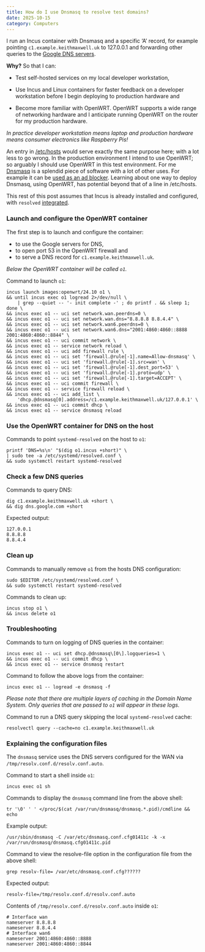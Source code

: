 ```yaml
---
title: How do I use Dnsmasq to resolve test domains?
date: 2025-10-15
category: Computers
---
```


<!--
Copyright 2025 Keith Maxwell
SPDX-License-Identifier: CC-BY-SA-4.0
-->

I run an Incus container with Dnsmasq and a specific ‘A’ record, for example
pointing `c1.example.keithmaxwell.uk` to 127.0.0.1 and forwarding other queries
to the [Google DNS servers].

[Google DNS servers]: https://developers.google.com/speed/public-dns/docs/using

**Why?** So that I can:

- Test self-hosted services on my local developer workstation,

- Use Incus and Linux containers for faster feedback on a developer workstation
  before I begin deploying to production hardware and

- Become more familiar with OpenWRT. OpenWRT supports a wide range of networking
  hardware and I anticipate running OpenWRT on the router for my production
  hardware.

_In practice developer workstation means laptop and production hardware means
consumer electronics like Raspberry Pis!_

An entry in [/etc/hosts](https://man7.org/linux/man-pages/man5/hosts.5.html)
would serve exactly the same purpose here; with a lot less to go wrong. In the
production environment I intend to use OpenWRT; so arguably I should use OpenWRT
in this test environment. For me [Dnsmasq] is a splendid piece of software with
a lot of other uses. For example it can be [used as an ad blocker]. Learning
about one way to deploy Dnsmasq, using OpenWRT, has potential beyond that of a
line in /etc/hosts.

[used as an ad blocker]: https://jears.at/jblog/dnsmasq_adblock.jblog
[Dnsmasq]: https://thekelleys.org.uk/dnsmasq/doc.html

This rest of this post assumes that Incus is already installed and configured,
with `resolved` [integrated].

[Incus]: https://linuxcontainers.org/incus/
[integrated]:
  https://linuxcontainers.org/incus/docs/main/howto/network_bridge_resolved/

### Launch and configure the OpenWRT container

The first step is to launch and configure the container:

- to use the Google servers for DNS,
- to open port 53 in the OpenWRT firewall and
- to serve a DNS record for `c1.example.keithmaxwell.uk`.

_Below the OpenWRT container will be called `o1`._

Command to launch `o1`:

    incus launch images:openwrt/24.10 o1 \
    && until incus exec o1 logread 2>/dev/null \
        | grep --quiet -- '- init complete -' ; do printf . && sleep 1; done \
    && incus exec o1 -- uci set network.wan.peerdns=0 \
    && incus exec o1 -- uci set network.wan.dns="8.8.8.8 8.8.4.4" \
    && incus exec o1 -- uci set network.wan6.peerdns=0 \
    && incus exec o1 -- uci set network.wan6.dns="2001:4860:4860::8888 2001:4860:4860::8844" \
    && incus exec o1 -- uci commit network \
    && incus exec o1 -- service network reload \
    && incus exec o1 -- uci add firewall rule \
    && incus exec o1 -- uci set 'firewall.@rule[-1].name=Allow-dnsmasq' \
    && incus exec o1 -- uci set 'firewall.@rule[-1].src=wan' \
    && incus exec o1 -- uci set 'firewall.@rule[-1].dest_port=53' \
    && incus exec o1 -- uci set 'firewall.@rule[-1].proto=udp' \
    && incus exec o1 -- uci set 'firewall.@rule[-1].target=ACCEPT' \
    && incus exec o1 -- uci commit firewall \
    && incus exec o1 -- service firewall reload \
    && incus exec o1 -- uci add_list \
        'dhcp.@dnsmasq[0].address=/c1.example.keithmaxwell.uk/127.0.0.1' \
    && incus exec o1 -- uci commit dhcp \
    && incus exec o1 -- service dnsmasq reload

### Use the OpenWRT container for DNS on the host

Commands to point `systemd-resolved` on the host to `o1`:

    printf 'DNS=%s\n' "$(dig o1.incus +short)" \
    | sudo tee -a /etc/systemd/resolved.conf \
    && sudo systemctl restart systemd-resolved

### Check a few DNS queries

Commands to query DNS:

    dig c1.example.keithmaxwell.uk +short \
    && dig dns.google.com +short

Expected output:

    127.0.0.1
    8.8.8.8
    8.8.4.4

### Clean up

Commands to manually remove `o1` from the hosts DNS configuration:

    sudo $EDITOR /etc/systemd/resolved.conf \
    && sudo systemctl restart systemd-resolved

Commands to clean up:

    incus stop o1 \
    && incus delete o1

### Troubleshooting

Commands to turn on logging of DNS queries in the container:

    incus exec o1 -- uci set dhcp.@dnsmasq\[0\].logqueries=1 \
    && incus exec o1 -- uci commit dhcp \
    && incus exec o1 -- service dnsmasq restart

Command to follow the above logs from the container:

    incus exec o1 -- logread -e dnsmasq -f

_Please note that there are multiple layers of caching in the Domain Name
System. Only queries that are passed to `o1` will appear in these logs._

Command to run a DNS query skipping the local `systemd-resolved` cache:

    resolvectl query --cache=no c1.example.keithmaxwell.uk

### Explaining the configuration files

The `dnsmasq` service uses the DNS servers configured for the WAN via
`/tmp/resolv.conf.d/resolv.conf.auto`.

Command to start a shell inside `o1`:

    incus exec o1 sh

Commands to display the `dnsmasq` command line from the above shell:

    tr '\0' ' ' </proc/$(cat /var/run/dnsmasq/dnsmasq.*.pid)/cmdline && echo

Example output:

    /usr/sbin/dnsmasq -C /var/etc/dnsmasq.conf.cfg01411c -k -x /var/run/dnsmasq/dnsmasq.cfg01411c.pid

Command to view the resolve-file option in the configuration file from the above
shell:

    grep resolv-file= /var/etc/dnsmasq.conf.cfg??????

Expected output:

    resolv-file=/tmp/resolv.conf.d/resolv.conf.auto

Contents of `/tmp/resolv.conf.d/resolv.conf.auto` inside `o1`:

    # Interface wan
    nameserver 8.8.8.8
    nameserver 8.8.4.4
    # Interface wan6
    nameserver 2001:4860:4860::8888
    nameserver 2001:4860:4860::8844
